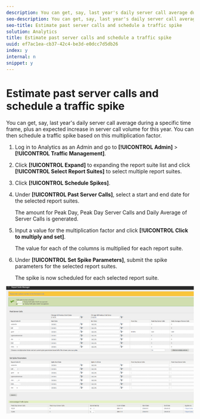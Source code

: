 ```yaml
---
description: You can get, say, last year's daily server call average during a specific time frame, plus an expected increase in server call volume for this year. You can then schedule a traffic spike based on this multiplication factor.
seo-description: You can get, say, last year's daily server call average during a specific time frame, plus an expected increase in server call volume for this year. You can then schedule a traffic spike based on this multiplication factor.
seo-title: Estimate past server calls and schedule a traffic spike
solution: Analytics
title: Estimate past server calls and schedule a traffic spike
uuid: ef7ac1ea-cb37-42c4-be3d-e0dcc7d5db26
index: y
internal: n
snippet: y
---
```


# Estimate past server calls and schedule a traffic spike

You can get, say, last year's daily server call average during a specific time frame, plus an expected increase in server call volume for this year. You can then schedule a traffic spike based on this multiplication factor.

1. Log in to Analytics as an Admin and go to **[!UICONTROL Admin]** > **[!UICONTROL Traffic Management]**. 

1. Click **[!UICONTROL Expand]** to expanding the report suite list and click **[!UICONTROL Select Report Suites]** to select multiple report suites. 

1. Click **[!UICONTROL Schedule Spikes]**. 
1. Under **[!UICONTROL Past Server Calls]**, select a start and end date for the selected report suites.

   The amount for Peak Day, Peak Day Server Calls and Daily Average of Server Calls is generated. 

1. Input a value for the multiplication factor and click **[!UICONTROL Click to multiply and set]**.

   The value for each of the columns is multiplied for each report suite. 

1. Under **[!UICONTROL Set Spike Parameters]**, submit the spike parameters for the selected report suites.

   The spike is now scheduled for each selected report suite.

![](assets/past_server_calls.png)


